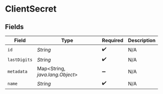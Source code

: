 # ClientSecret


## Fields

| Field                           | Type                            | Required                        | Description                     |
| ------------------------------- | ------------------------------- | ------------------------------- | ------------------------------- |
| `id`                            | *String*                        | :heavy_check_mark:              | N/A                             |
| `lastDigits`                    | *String*                        | :heavy_check_mark:              | N/A                             |
| `metadata`                      | Map<String, *java.lang.Object*> | :heavy_minus_sign:              | N/A                             |
| `name`                          | *String*                        | :heavy_check_mark:              | N/A                             |